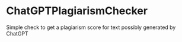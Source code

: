 # ChatGPTPlagiarismChecker
Simple check to get a plagiarism score for text possibly generated by ChatGPT
